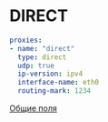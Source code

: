 # DIRECT

```{.yaml linenums="1"}
proxies:
- name: "direct"
  type: direct
  udp: true
  ip-version: ipv4
  interface-name: eth0
  routing-mark: 1234
```

[Общие поля](./index.md) 